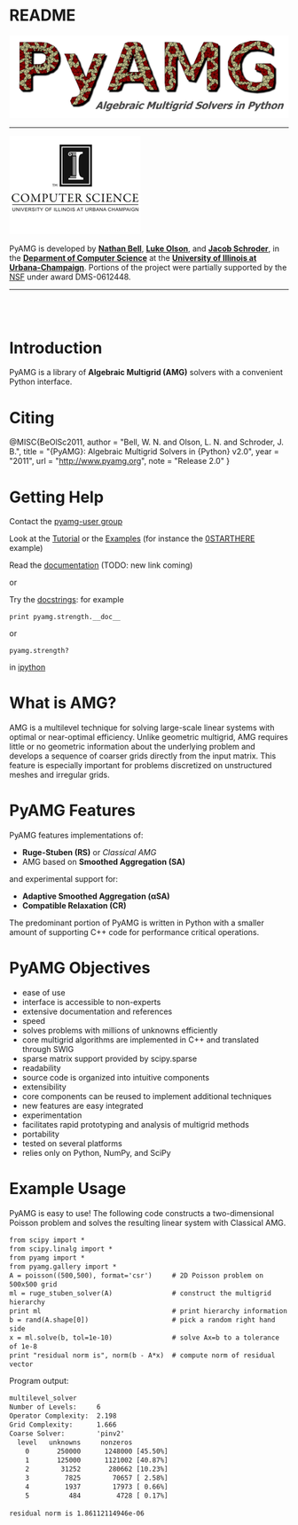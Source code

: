 # README


![](Docs/logo/PyAMG_logo.png)

----

![](Docs/logo/CS_logo.png)


PyAMG is developed by **[Nathan Bell](http://graphics.cs.uiuc.edu/~wnbell/)**, **[Luke Olson](http://www.cs.uiuc.edu/homes/lukeo/)**, and **[Jacob Schroder](http://grandmaster.colorado.edu/~jacob/index.html)**, in the **[Deparment of Computer Science](http://www.cs.uiuc.edu)** at the **[University of Illinois at Urbana-Champaign](http://www.illinois.edu)**.  Portions of the project were partially supported by the [NSF](http://www.nsf.gov) under award DMS-0612448.

----

<br/>
<br/>


# Introduction

PyAMG is a library of **Algebraic Multigrid (AMG)** solvers with a convenient Python interface.  

# Citing

  @MISC{BeOlSc2011,
        author = "Bell, W. N. and Olson, L. N. and Schroder, J. B.",
        title = "{PyAMG}: Algebraic Multigrid Solvers in {Python} v2.0",
        year = "2011",
        url = "http://www.pyamg.org",
        note = "Release 2.0"
        }

# Getting Help

Contact the [pyamg-user group](http://groups.google.com/group/pyamg-user)

Look at the [Tutorial](https://github.com/pyamg/pyamg/wiki/Tutorial) or the [Examples](https://github.com/pyamg/pyamg/wiki/Examples) (for instance  the [0STARTHERE](https://github.com/pyamg/pyamg-examples/blob/master/0STARTHERE/demo.py) example)

Read the [documentation]() (TODO: new link coming)

or

Try the [docstrings](http://docs.python.org/tutorial/controlflow.html#documentation-strings): for example

    print pyamg.strength.__doc__

or

    pyamg.strength?

in [ipython](http://www.ipython.org)

# What is AMG?

 AMG is a multilevel technique for solving large-scale linear systems with optimal or near-optimal efficiency.  Unlike geometric multigrid, AMG requires little or no geometric information about the underlying problem and develops a sequence of coarser grids directly from the input matrix.  This feature is especially important for problems discretized on unstructured meshes and irregular grids.

# PyAMG Features

PyAMG features implementations of:

- **Ruge-Stuben (RS)** or *Classical AMG*
- AMG based on **Smoothed Aggregation (SA)**

and experimental support for:

- **Adaptive Smoothed Aggregation (αSA)**
- **Compatible Relaxation (CR)**

The predominant portion of PyAMG is written in Python with a smaller amount of supporting C++ code for performance critical operations.

# PyAMG Objectives

- ease of use
- interface is accessible to non-experts
- extensive documentation and references
- speed
- solves problems with millions of unknowns efficiently
- core multigrid algorithms are implemented in C++ and translated through SWIG
- sparse matrix support provided by scipy.sparse
- readability
- source code is organized into intuitive components
- extensibility
- core components can be reused to implement additional techniques
- new features are easy integrated
- experimentation
- facilitates rapid prototyping and analysis of multigrid methods
- portability
- tested on several platforms
- relies only on Python, NumPy, and SciPy

# Example Usage

PyAMG is easy to use!  The following code constructs a two-dimensional Poisson problem and solves the resulting linear system with Classical AMG.

    from scipy import *
    from scipy.linalg import *
    from pyamg import *
    from pyamg.gallery import *
    A = poisson((500,500), format='csr')     # 2D Poisson problem on 500x500 grid
    ml = ruge_stuben_solver(A)               # construct the multigrid hierarchy
    print ml                                 # print hierarchy information
    b = rand(A.shape[0])                     # pick a random right hand side
    x = ml.solve(b, tol=1e-10)               # solve Ax=b to a tolerance of 1e-8
    print "residual norm is", norm(b - A*x)  # compute norm of residual vector

Program output:

    multilevel_solver
    Number of Levels:     6
    Operator Complexity:  2.198
    Grid Complexity:      1.666
    Coarse Solver:        'pinv2'
      level   unknowns     nonzeros
        0       250000      1248000 [45.50%]
        1       125000      1121002 [40.87%]
        2        31252       280662 [10.23%]
        3         7825        70657 [ 2.58%]
        4         1937        17973 [ 0.66%]
        5          484         4728 [ 0.17%]
    
    residual norm is 1.86112114946e-06
